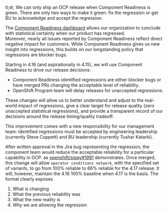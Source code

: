 tl;dr, We can only ship an OCP release when Component Readiness is green.
There are only two ways to make it green: 
fix the regression or 
get BU to acknowledge and accept the regression.

The [Component Readiness dashboard](https://sippy.dptools.openshift.org/sippy-ng/component_readiness/main) allows our organization to
conclude with statistical certainty when our product has regressed.  
Moreover, nearly all issues reported by Component Readiness reflect direct negative impact for customers.
While Component Readiness gives us new insight into regressions, this builds on our longstanding policy that regressions are blocker bugs.

Starting in 4.16 (and aspirationally in 4.15), we will use Component Readiness to drive our release decisions:
- Component Readiness identified regressions are either blocker bugs or have merged PRs changing the acceptable level of reliability.
- OpenShift Program team will delay releases for unaccepted regressions.

These changes will allow us to better understand and adjust to the real-world impact of regressions, 
give a clear target for release quality (zero unaccepted statistical regressions), 
and provide a transparent record of our decisions around the release timing/quality tradeoff.

This improvement comes with a new responsibility for our management team: 
identified regressions must be accepted by engineering leadership (currently Steve Cuppett) and BU leadership (currently Tushar Katarki).

After written approval in the Jira bug representing the regression, the component team would reduce the acceptable reliability
for a particular capability in OCP. as [openshift/sippy#1991](https://github.com/openshift/sippy/pull/1991) demonstrates.
Once merged, this change will allow `operator conditions network`, with the specified set of variants, to go from 100% reliable to 66% reliable for the 4.17 release.
It will, however, maintain the 4.16 100% baseline when 4.17 is the basis.
The format clearly exposes
1. What is changing
2. What the previous reliability was
3. What the new reality is
4. Why we are allowing the regression
